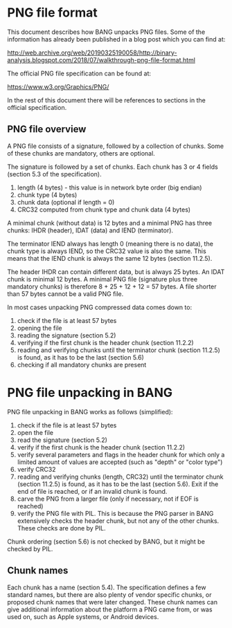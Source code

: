 # PNG file format

This document describes how BANG unpacks PNG files. Some of the information has
already been published in a blog post which you can find at:

http://web.archive.org/web/20190325190058/http://binary-analysis.blogspot.com/2018/07/walkthrough-png-file-format.html

The official PNG file specification can be found at:

https://www.w3.org/Graphics/PNG/

In the rest of this document there will be references to sections in the
official specification.

## PNG file overview

A PNG file consists of a signature, followed by a collection of chunks. Some
of these chunks are mandatory, others are optional.

The signature is followed by a set of chunks. Each chunk has 3 or 4 fields (section 5.3 of the specification).

1. length (4 bytes) - this value is in network byte order (big endian)
1. chunk type (4 bytes)
1. chunk data (optional if length = 0)
1. CRC32 computed from chunk type and chunk data (4 bytes)

A minimal chunk (without data) is 12 bytes and a minimal PNG has three chunks: IHDR (header), IDAT (data) and IEND (terminator).

The terminator IEND always has length 0 (meaning there is no data), the chunk type is always IEND, so the CRC32 value is also the same. This means that the IEND chunk is always the same 12 bytes (section 11.2.5).

The header IHDR can contain different data, but is always 25 bytes. An IDAT chunk is minimal 12 bytes. A minimal PNG file (signature plus three mandatory chunks) is therefore 8 + 25 + 12 + 12 = 57 bytes. A file shorter than 57 bytes cannot be a valid PNG file.

In most cases unpacking PNG compressed data comes down to:

1. check if the file is at least 57 bytes
2. opening the file
3. reading the signature (section 5.2)
4. verifying if the first chunk is the header chunk (section 11.2.2)
5. reading and verifying chunks until the terminator chunk (section 11.2.5) is found, as it has to be the last (section 5.6)
6. checking if all mandatory chunks are present

# PNG file unpacking in BANG

PNG file unpacking in BANG works as follows (simplified):

1. check if the file is at least 57 bytes
2. open the file
3. read the signature (section 5.2)
4. verify if the first chunk is the header chunk (section 11.2.2)
5. verify several parameters and flags in the header chunk for which only a limited amount of values are accepted (such as "depth" or "color type")
6. verify CRC32
7. reading and verifying chunks (length, CRC32) until the terminator chunk (section 11.2.5) is found, as it has to be the last (section 5.6). Exit if the end of file is reached, or if an invalid chunk is found.
8. carve the PNG from a larger file (only if necessary, not if EOF is reached)
9. verify the PNG file with PIL. This is because the PNG parser in BANG extensively checks the header chunk, but not any of the other chunks. These checks are done by PIL.

Chunk ordering (section 5.6) is not checked by BANG, but it might be checked by PIL.

## Chunk names

Each chunk has a name (section 5.4). The specification defines a few standard names, but there are also plenty of vendor specific chunks, or proposed chunk names that were later changed. These chunk names can give additional information about the platform a PNG came from, or was used on, such as Apple systems, or Android devices.
